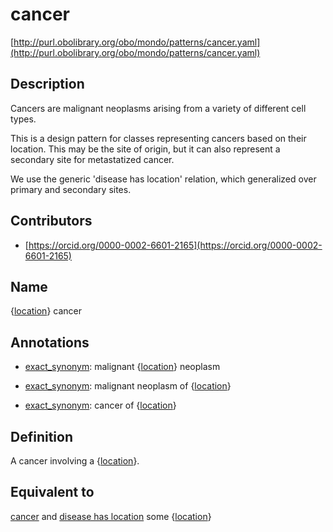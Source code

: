 # cancer 

[http://purl.obolibrary.org/obo/mondo/patterns/cancer.yaml](http://purl.obolibrary.org/obo/mondo/patterns/cancer.yaml)
## Description 



Cancers are malignant neoplasms arising from a variety of different cell types.

This is a design pattern for classes representing cancers based on their location. This may be the site of origin, but it can also represent a secondary site for metastatized cancer.

We use the generic 'disease has location' relation, which generalized over primary and secondary sites.
## Contributors 
* [https://orcid.org/0000-0002-6601-2165](https://orcid.org/0000-0002-6601-2165) 
## Name 

{[location](http://www.w3.org/2002/07/owl#Thing)} cancer

## Annotations 

* [exact_synonym](http://www.geneontology.org/formats/oboInOwl#hasExactSynonym): malignant {[location](http://www.w3.org/2002/07/owl#Thing)} neoplasm

* [exact_synonym](http://www.geneontology.org/formats/oboInOwl#hasExactSynonym): malignant neoplasm of {[location](http://www.w3.org/2002/07/owl#Thing)}

* [exact_synonym](http://www.geneontology.org/formats/oboInOwl#hasExactSynonym): cancer of {[location](http://www.w3.org/2002/07/owl#Thing)}

## Definition 

A cancer involving a {[location](http://www.w3.org/2002/07/owl#Thing)}.

## Equivalent to 

[cancer](http://purl.obolibrary.org/obo/MONDO_0004992) and [disease has location](http://purl.obolibrary.org/obo/RO_0004026) some {[location](http://www.w3.org/2002/07/owl#Thing)}

